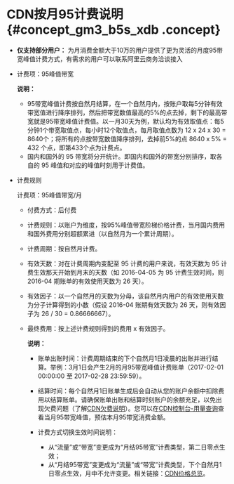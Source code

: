 # CDN按月95计费说明 {#concept_gm3_b5s_xdb .concept}

-   **仅支持部分用户：** 为月消费金额大于10万的用户提供了更为灵活的月度95带宽峰值计费方式，有需求的用户可以联系阿里云商务洽谈接入
-   计费项：95峰值带宽

    **说明：** 

    -   95带宽峰值计费按自然月结算，在一个自然月内，按账户取每5分钟有效带宽值进行降序排列，然后把带宽数值最高的5%的点去掉，剩下的最高带宽就是95带宽峰值计费值。以一月30天为例，默认均为有效取值点：每5分钟1个带宽取值点，每小时12个取值点，每月取值点数为 12 x 24 x 30 = 8640个；将所有的点按带宽数值降序排列，去掉前5%的点 8640 x 5% = 432 个点，即第433个点为计费点。
    -   国内和国外的 95 带宽将分开统计。即国内和国外的带宽分别排序，取各自的 95 峰值和对应的峰值时刻用于计费值。
-   计费规则

    计费项：95峰值带宽/月

    -   付费方式：后付费
    -   计费规则：以账户为维度，按95%峰值带宽阶梯价格计费，当月国内费用和国外费用分别超额累进（以自然月为一个累计周期）。
    -   计费周期：按自然月计费。
    -   有效天数：对在计费周期内变配至 95 计费的用户来说，有效天数为 95 计费生效那天开始到月末的天数（如 2016-04-05 为 95 计费生效时间，则 2016-04 期账单的有效使用天数为 26 天）。
    -   有效因子：以一个自然月的天数为分母，该自然月内用户的有效使用天数为分子计算得到的小数（假设 2016-04 账期有效天数为 26 天，则有效因子为 26 / 30 = 0.86666667）。
    -   最终费用：按上述计费规则得到的费用 x 有效因子。

        **说明：** 

        -   账单出账时间：计费周期结束的下个自然月1日凌晨的出账并进行结算。举例：3月1日会产生2月的月95带宽峰值计费账单（2017-02-01 00:00:00 至 2017-02-28 23:59:59）。
        -   结算时间：每个自然月1日账单生成后会自动从您的账户余额中扣除费用以结算账单。请确保账单出账和结算时刻账户的余额充足，以免出现欠费问题（了解[CDN欠费说明](../../../../../intl.zh-CN/产品定价/欠费说明.md#)）。您可以在[CDN控制台-用量查询](https://cdn.console.aliyun.com/#/usage/usageQuery)查看当月95带宽峰值，预估本月95带宽消费金额。
        -   计费方式切换生效时间说明：

            -   从“流量”或“带宽”变更成为“月结95带宽”计费类型，第二日零点生效；
            -   从“月结95带宽”变更成为“流量”或“带宽”计费类型，下个自然月1日零点生效，月中不允许变更。相关链接：[CDN价格总览](https://www.aliyun.com/price/product#/cdn/detail)。

